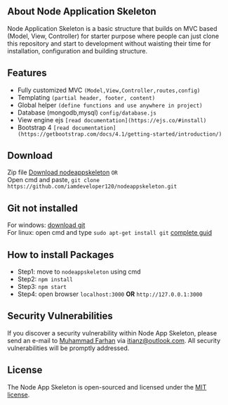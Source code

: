 ## About Node Application Skeleton

Node Application Skeleton is a basic structure that builds on MVC based (Model, View, Controller) for starter purpose where people can just clone this repository and start to development without waisting their time for installation, configuration and building structure.  

## Features
- Fully customized MVC `(Model,View,Controller,routes,config)`
- Templating `(partial header, footer, content)`
- Global helper `(define functions and use anywhere in project)`
- Database (mongodb,mysql) `config/database.js`
- View engine ejs `[read documentation](https://ejs.co/#install)`
- Bootstrap 4 `[read documentation](https://getbootstrap.com/docs/4.1/getting-started/introduction/)`

## Download  
Zip file [Download nodeappskeleton](https://github.com/iamdeveloper120/nodeappskeleton/archive/master.zip) `OR`  
Open cmd and paste, `git clone https://github.com/iamdeveloper120/nodeappskeleton.git`  

## Git not installed  
For windows: [download git](https://git-scm.com/download/win)  
For linux: open cmd and type  `sudo apt-get install git` [complete guid](https://www.liquidweb.com/kb/install-git-ubuntu-16-04-lts/)

## How to install Packages  
- Step1: move to `nodeappskeleton` using cmd
- Step2: `npm install`
- Step3: `npm start`
- Step4: open browser `localhost:3000` **OR** `http://127.0.0.1:3000`  

## Security Vulnerabilities  
If you discover a security vulnerability within Node App Skeleton, please send an e-mail to [Muhammad Farhan](https://www.linkedin.com/in/iamdeveloper120/) via [itianz@outlook.com](mailto:itianz@outlook.com). All security vulnerabilities will be promptly addressed.

## License  
The Node App Skeleton is open-sourced and licensed under the [MIT license](https://opensource.org/licenses/MIT).
